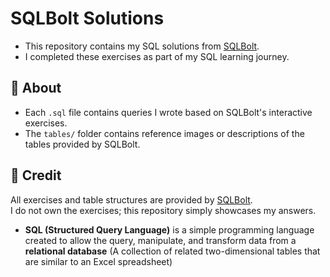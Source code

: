 # SQLBolt Solutions
- This repository contains my SQL solutions from [SQLBolt](https://sqlbolt.com/).  
- I completed these exercises as part of my SQL learning journey.

## 📌 About
- Each `.sql` file contains queries I wrote based on SQLBolt's interactive exercises.
- The `tables/` folder contains reference images or descriptions of the tables provided by SQLBolt.

## 📖 Credit
All exercises and table structures are provided by [SQLBolt](https://sqlbolt.com/).  
I do not own the exercises; this repository simply showcases my answers.


- **SQL (Structured Query Language)** is a simple programming language created to allow the query, manipulate, and transform data from a **relational database** (A collection of related two-dimensional tables that are similar to an Excel spreadsheet)
